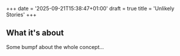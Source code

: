 +++
date = '2025-09-21T15:38:47+01:00'
draft = true
title = 'Unlikely Stories'
+++
## What it's about
Some bumpf about the whole concept...